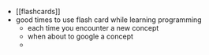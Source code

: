 - [[flashcards]]
- good times to use  flash card while learning programming
	- each time you encounter a new concept
	- when about to google  a concept
	-